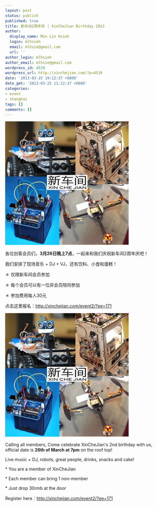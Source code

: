 ```yaml
---
layout: post
status: publish
published: true
title: 新车间2周年庆 | XinCheJian Birthday 2013
author:
  display_name: Min Lin Hsieh
  login: mlhsieh
  email: mlhsie@gmail.com
  url: ''
author_login: mlhsieh
author_email: mlhsie@gmail.com
wordpress_id: 4539
wordpress_url: http://xinchejian.com/?p=4539
date: '2013-03-25 19:12:37 +0800'
date_gmt: '2013-03-25 11:12:37 +0800'
categories:
- event
- shanghai
tags: []
comments: []
---
```

<p><!--:zh-->
<p><a href="/uploads/2010/12/001-Opening-poster-NoText.jpg"><img src="/uploads/2010/12/001-Opening-poster-NoText-400x400.jpg" alt="001-Opening-poster-NoText" width="400" height="400" class="alignnone size-large wp-image-3176" /></a></p></p>
<p>各位创客会员们，<strong>3月26日晚上7点</strong>，一起来和我们庆祝新车间2周年庆吧！</p></p>
<p>我们安排了现场音乐 + DJ + VJ，还有饮料、小食和蛋糕！</p></p>
<p>＊ 仅限新车间会员参加</p></p>
<p>＊ 每个会员可以有一位非会员陪同参加</p></p>
<p>＊ 参加费用每人30元</p></p>
<p>点击这里报名：<a href="http://xinchejian.com/event2/?ee=171">http://xinchejian.com/event2/?ee=171</a></p><!--:--><!--:en-->
<p><a href="/uploads/2010/12/001-Opening-poster-NoText.jpg"><img src="/uploads/2010/12/001-Opening-poster-NoText-400x400.jpg" alt="001-Opening-poster-NoText" width="400" height="400" class="alignnone size-large wp-image-3176" /></a></p></p>
<p>Calling all members, Come celebrate XinCheJian's 2nd birthday with us, official date is <strong>26th of March at 7pm</strong> on the roof top!</p></p>
<p>Live music + DJ, robots, great people, drinks, snacks and cake!</p></p>
<p>* You are a member of XinCheJian</p></p>
<p>* Each member can bring 1 non-member</p></p>
<p>* Just drop 30rmb at the door</p></p>
<p>Register here：<a href="http://xinchejian.com/event2/?ee=171">http://xinchejian.com/event2/?ee=171</a></p><!--:--></p>
